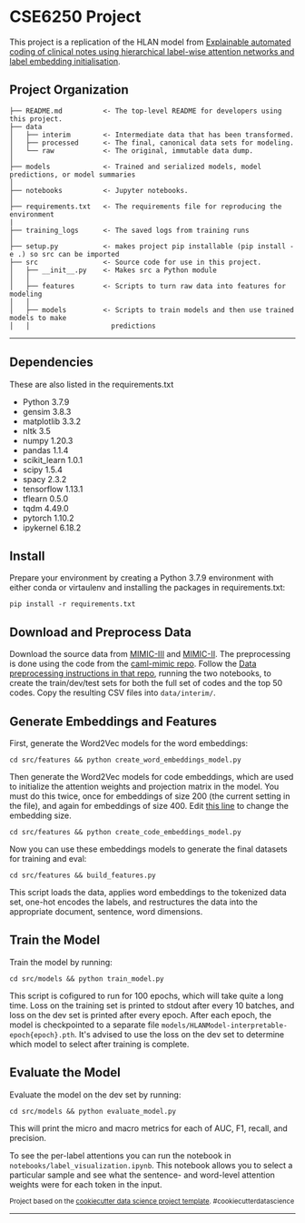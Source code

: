 CSE6250 Project
==============================

This project is a replication of the HLAN model from [Explainable automated coding of clinical notes using hierarchical label-wise attention networks and label embedding initialisation](https://www.sciencedirect.com/science/article/pii/S1532046421000575). 

Project Organization
------------

    ├── README.md          <- The top-level README for developers using this project.
    ├── data
    │   ├── interim        <- Intermediate data that has been transformed.
    │   ├── processed      <- The final, canonical data sets for modeling.
    │   └── raw            <- The original, immutable data dump.
    │
    ├── models             <- Trained and serialized models, model predictions, or model summaries
    │
    ├── notebooks          <- Jupyter notebooks.
    │
    ├── requirements.txt   <- The requirements file for reproducing the environment
    |
    ├── training_logs      <- The saved logs from training runs
    │
    ├── setup.py           <- makes project pip installable (pip install -e .) so src can be imported
    ├── src                <- Source code for use in this project.
    │   ├── __init__.py    <- Makes src a Python module
    │   │
    │   ├── features       <- Scripts to turn raw data into features for modeling
    │   │
    │   ├── models         <- Scripts to train models and then use trained models to make
    │   │                    predictions
--------


Dependencies
------------
These are also listed in the requirements.txt
- Python 3.7.9
- gensim 3.8.3
- matplotlib 3.3.2
- nltk 3.5
- numpy 1.20.3
- pandas 1.1.4
- scikit_learn 1.0.1
- scipy 1.5.4
- spacy 2.3.2
- tensorflow 1.13.1
- tflearn 0.5.0
- tqdm 4.49.0
- pytorch 1.10.2
- ipykernel 6.18.2

Install
-----
Prepare your environment by creating a Python 3.7.9 environment with either conda or virtaulenv and installing the packages in requirements.txt:
```
pip install -r requirements.txt
```

Download and Preprocess Data
----------------------------
Download the source data from [MIMIC-III](https://physionet.org/content/mimiciii/1.4/) and [MIMIC-II](https://archive.physionet.org/physiobank/database/mimic2cdb/). The preprocessing is done using the code from the [caml-mimic repo](https://github.com/jamesmullenbach/caml-mimic). Follow the [Data preprocessing instructions in that repo](https://github.com/jamesmullenbach/caml-mimic#data-processing), running the two notebooks, to create the train/dev/test sets for both the full set of codes and the top 50 codes. Copy the resulting CSV files into `data/interim/`.

Generate Embeddings and Features
--------------------
First, generate the Word2Vec models for the word embeddings:
```
cd src/features && python create_word_embeddings_model.py
```

Then generate the Word2Vec models for code embeddings, which are used to initialize the attention weights and projection matrix in the model. You must do this twice, once for embeddings of size 200 (the current setting in the file), and again for embeddings of size 400. Edit [this line](https://github.com/aapope/cse6250-project/blob/master/src/features/create_code_embeddings_model.py#L17) to change the embedding size.
```
cd src/features && python create_code_embeddings_model.py
```

Now you can use these embeddings models to generate the final datasets for training and eval:
```
cd src/features && build_features.py
```
This script loads the data, applies word embeddings to the tokenized data set, one-hot encodes the labels, and restructures the data into the appropriate document, sentence, word dimensions.

Train the Model
--------------
Train the model by running:
```
cd src/models && python train_model.py
```

This script is cofigured to run for 100 epochs, which will take quite a long time. Loss on the training set is printed to stdout after every 10 batches, and loss on the dev set is printed after every epoch. After each epoch, the model is checkpointed to a separate file `models/HLANModel-interpretable-epoch{epoch}.pth`. It's advised to use the loss on the dev set to determine which model to select after training is complete.

Evaluate the Model
------------------
Evaluate the model on the dev set by running:
```
cd src/models && python evaluate_model.py
```
This will print the micro and macro metrics for each of AUC, F1, recall, and precision.

To see the per-label attentions you can run the notebook in `notebooks/label_visualization.ipynb`. This notebook allows you to select a particular sample and see what the sentence- and word-level attention weights were for each token in the input.
    

<p><small>Project based on the <a target="_blank" href="https://drivendata.github.io/cookiecutter-data-science/">cookiecutter data science project template</a>. #cookiecutterdatascience</small></p>

--------
